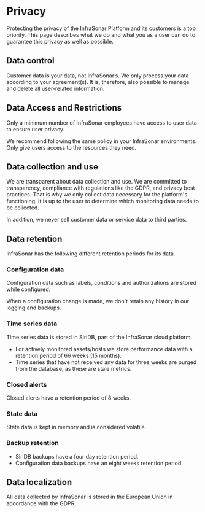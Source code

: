 # Privacy

Protecting the privacy of the InfraSonar Platform and its customers is a top priority. This page describes what we do and what you as a user can do to guarantee this privacy as well as possible.

## Data control

Customer data is your data, not InfraSonar’s. We only process your data according to your agreement(s). It is, therefore, also possible to manage and delete all user-related information.

## Data Access and Restrictions

Only a minimum number of InfraSonar employees have access to user data to ensure user privacy.

We recommend following the same policy in your InfraSonar environments. Only give users access to the resources they need.

## Data collection and use

We are transparent about data collection and use. We are committed to transparency, compliance with regulations like the GDPR, and privacy best practices. That is why we only collect data necessary for the platform's functioning. It is up to the user to determine which monitoring data needs to be collected.

In addition, we never sell customer data or service data to third parties.

## Data retention

InfraSonar has the following different retention periods for its data.

### Configuration data

Configuration data such as labels, conditions and authorizations are stored while configured.

When a configuration change is made, we don't retain any history in our logging and backups.

### Time series data

Time series data is stored in SiriDB, part of the InfraSonar cloud platform.

- For actively monitored assets/hosts we store performance data with a retention period of 66 weeks (15 months).
- Time series that have not received any data for three weeks are purged from the database, as these are stale metrics.

### Closed alerts

Closed alerts have a retention period of 8 weeks.

### State data

State data is kept in memory and is considered volatile.

### Backup retention

- SiriDB backups have a four day retention period.
- Configuration data backups have an eight weeks retention period.

## Data localization

All data collected by InfraSonar is stored in the European Union in accordance with the GDPR.

